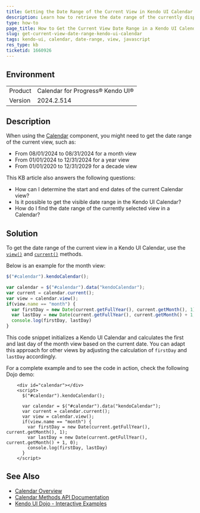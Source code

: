 ```yaml
---
title: Getting the Date Range of the Current View in Kendo UI Calendar
description: Learn how to retrieve the date range of the currently displayed view in the Kendo UI Calendar component.
type: how-to
page_title: How to Get the Current View Date Range in a Kendo UI Calendar
slug: get-current-view-date-range-kendo-ui-calendar
tags: kendo-ui, calendar, date-range, view, javascript
res_type: kb
ticketid: 1660926
---
```


## Environment
<table>
<tbody>
<tr>
<td>Product</td>
<td>Calendar for Progress® Kendo UI®</td>
</tr>
<tr>
<td>Version</td>
<td>2024.2.514</td>
</tr>
</tbody>
</table>

## Description
When using the [Calendar](https://docs.telerik.com/kendo-ui/api/javascript/ui/calendar) component, you might need to get the date range of the current view, such as:

- From 08/01/2024 to 08/31/2024 for a month view
- From 01/01/2024 to 12/31/2024 for a year view
- From 01/01/2020 to 12/31/2029 for a decade view

This KB article also answers the following questions:
- How can I determine the start and end dates of the current Calendar view?
- Is it possible to get the visible date range in the Kendo UI Calendar?
- How do I find the date range of the currently selected view in a Calendar?

## Solution
To get the date range of the current view in a Kendo UI Calendar, use the [`view()`](https://docs.telerik.com/kendo-ui/api/javascript/ui/calendar/methods/view) and [`current()`](https://docs.telerik.com/kendo-ui/api/javascript/ui/calendar/methods/current) methods.

Below is an example for the month view:

```javascript
$("#calendar").kendoCalendar();

var calendar = $("#calendar").data("kendoCalendar");
var current = calendar.current();
var view = calendar.view();
if(view.name == "month") {
  var firstDay = new Date(current.getFullYear(), current.getMonth(), 1);
  var lastDay = new Date(current.getFullYear(), current.getMonth() + 1, 0);
  console.log(firstDay, lastDay)
}
```

This code snippet initializes a Kendo UI Calendar and calculates the first and last day of the month view based on the current date. You can adapt this approach for other views by adjusting the calculation of `firstDay` and `lastDay` accordingly.

For a complete example and to see the code in action, check the following Dojo demo: 

```dojo
    <div id="calendar"></div>
    <script>
      $("#calendar").kendoCalendar();

      var calendar = $("#calendar").data("kendoCalendar");
      var current = calendar.current();
      var view = calendar.view();
      if(view.name == "month") {
        var firstDay = new Date(current.getFullYear(), current.getMonth(), 1);
        var lastDay = new Date(current.getFullYear(), current.getMonth() + 1, 0);
        console.log(firstDay, lastDay)
      }
    </script>
```

## See Also
- [Calendar Overview](https://docs.telerik.com/kendo-ui/controls/editors/calendar/overview)
- [Calendar Methods API Documentation](https://www.telerik.com/kendo-jquery-ui/documentation/api/javascript/ui/calendar#methods)
- [Kendo UI Dojo - Interactive Examples](https://dojo.telerik.com/)
